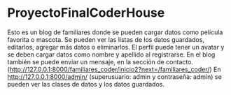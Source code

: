 # ProyectoFinalCoderHouse

Esto es un blog de familiares donde se pueden cargar datos como película favorita o mascota. Se pueden ver las listas de los datos guardados, editarlos, agregar más datos o eliminarlos. El perfil puede tener un avatar y se deben cargar datos como nombre y apellido al registrarse. En el blog también se puede enviar un mensaje, en la sección de contacto. (http://127.0.0.1:8000/familiares_coder/inicio2?next=/familiares_coder/)
En http://127.0.0.1:8000/admin/ (superusuario: admin y contraseña: admin) se pueden ver las clases de datos y los datos guardados.

